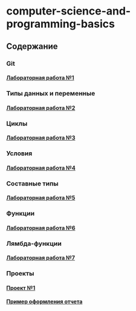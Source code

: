 # computer-science-and-programming-basics

## Содержание

### Git

#### [Лабораторная работа №1](labs/lab1.md)

### Типы данных и переменные

#### [Лабораторная работа №2](labs/lab2.md)

### Циклы

#### [Лабораторная работа №3](labs/lab3.md)

### Условия

#### [Лабораторная работа №4](labs/lab4.md)

### Составные типы

#### [Лабораторная работа №5](labs/lab5.md)

### Функции

#### [Лабораторная работа №6](labs/lab6.pdf)

### Лямбда-функции

#### [Лабораторная работа №7](labs/lab7.md)

### Проекты

#### [Проект №1](labs/project1.md)
#### [Пример оформления отчета](labs/report.md)
